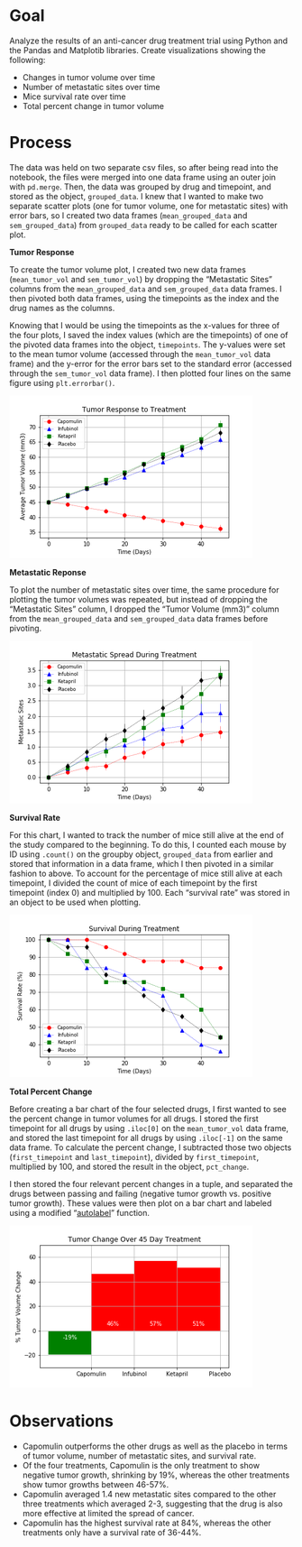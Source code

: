 # Goal

Analyze the results of an anti-cancer drug treatment trial using Python and the Pandas and Matplotib libraries. Create visualizations showing the following:
* Changes in tumor volume over time
* Number of metastatic sites over time
* Mice survival rate over time
* Total percent change in tumor volume

# Process

The data was held on two separate csv files, so after being read into the notebook, the files were merged into one data frame using an outer join with `pd.merge`. Then, the data was grouped by drug and timepoint, and stored as the object, `grouped_data`. I knew that I wanted to make two separate scatter plots (one for tumor volume, one for metastatic sites) with error bars, so I created two data frames (`mean_grouped_data` and `sem_grouped_data`) from `grouped_data` ready to be called for each scatter plot.

**Tumor Response**

To create the tumor volume plot, I created two new data frames (`mean_tumor_vol` and  `sem_tumor_vol`) by dropping the “Metastatic Sites” columns from the `mean_grouped_data` and `sem_grouped_data` data frames. I then pivoted both data frames, using the timepoints as the index and the drug names as the columns.

Knowing that I would be using the timepoints as the x-values for three of the four plots, I saved the index values (which are the timepoints) of one of the pivoted data frames into the object, `timepoints`.  The y-values were set to the mean tumor volume (accessed through the `mean_tumor_vol` data frame) and the y-error for the error bars set to the standard error (accessed through the `sem_tumor_vol` data frame). I then plotted four lines on the same figure using `plt.errorbar()`. 

![tumor_volume](https://github.com/lorijta92/matplotlib-pharmaceuticals/blob/master/Resources/Images/tumor_response.png?raw=true)

**Metastatic Reponse**

To plot the number of metastatic sites over time, the same procedure for plotting the tumor volumes was repeated, but instead of dropping the “Metastatic Sites” column, I dropped the “Tumor Volume (mm3)” column from the `mean_grouped_data` and `sem_grouped_data` data frames before pivoting. 

![met_sites](https://github.com/lorijta92/matplotlib-pharmaceuticals/blob/master/Resources/Images/metastatic_response.png?raw=true)

**Survival Rate**

For this chart, I wanted to track the number of mice still alive at the end of the study compared to the beginning.  To do this, I counted each mouse by ID using `.count()` on the groupby object, `grouped_data` from earlier and stored that information in a data frame, which I then pivoted in a similar fashion to above. 
To account for the percentage of mice still alive at each timepoint, I divided the count of mice of each timepoint by the first timepoint (index 0) and multiplied by 100. Each “survival rate” was stored in an object to be used when plotting. 

![survival_rate](https://github.com/lorijta92/matplotlib-pharmaceuticals/blob/master/Resources/Images/survival_rates.png?raw=true)

**Total Percent Change**

Before creating a bar chart of the four selected drugs, I first wanted to see the percent change in tumor volumes for all drugs. I stored the first timepoint for all drugs by using `.iloc[0]` on the `mean_tumor_vol` data frame, and stored the last timepoint for all drugs by using `.iloc[-1]` on the same data frame. To calculate the percent change, I subtracted those two objects (`first_timepoint` and `last_timepoint`), divided by `first_timepoint`, multiplied by 100, and stored the result in the object, `pct_change`.

I then stored the four relevant  percent changes in a tuple, and separated the drugs between passing and failing (negative tumor growth vs. positive tumor growth). These values were then plot on a bar chart and labeled using a modified “[autolabel]( http://composition.al/blog/2015/11/29/a-better-way-to-add-labels-to-bar-charts-with-matplotlib/
)” function.  

![summary_bar](https://github.com/lorijta92/matplotlib-pharmaceuticals/blob/master/Resources/Images/summary_bar.png?raw=true)

# Observations

* Capomulin outperforms the other drugs as well as the placebo in terms of tumor volume, number of metastatic sites, and survival rate.
* Of the four treatments, Capomulin is the only treatment to show negative tumor growth, shrinking by 19%, whereas the other treatments show tumor growths between 46-57%.
* Capomulin averaged 1.4 new metastatic sites compared to the other three treatments which averaged 2-3, suggesting that the drug is also more effective at limited the spread of cancer. 
* Capomulin has the highest survival rate at 84%, whereas the other treatments only have a survival rate of 36-44%.
